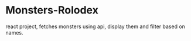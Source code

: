 # Monsters-Rolodex
react project, fetches monsters using api, display them and filter based on names.
